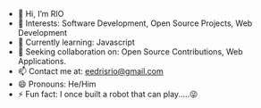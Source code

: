 
- 👋 Hi, I’m RIO 
- 👀 Interests: Software Development, Open Source Projects, Web Development
- 🌱 Currently learning: Javascript 
- 💞️ Seeking collaboration on: Open Source Contributions, Web Applications.
- 📫 Contact me at: eedrisrio@gmail.com 
- 😄 Pronouns: He/Him
- ⚡ Fun fact: I once built a robot that can play.....😜




<!---
RIO99999/RIO99999 is a ✨ special ✨ repository because its `README.md` (this file) appears on your GitHub profile.
You can click the Preview link to take a look at your changes.
--->
